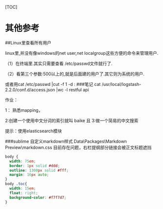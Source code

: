 [TOC]
# 其他参考
##Linux里查看所有用户

linux里,并没有像windows的net user,net localgroup这些方便的命令来管理用户.

（1）在终端里.其实只需要查看 /etc/passwd文件就行了.

（2）看第三个参数:500以上的,就是后面建的用户了.其它则为系统的用户.


或者用cat /etc/passwd |cut -f 1 -d :
###笔记
cat /usr/local/logstash-2.2.0/conf.d/access.json |wc -l
restful api



作业：

1： 熟悉mapping，

2:创建一个使用中文分词的索引就叫 baike
且
3:做一个简易的中文搜索

提示：使用elasticsearch模块 

###sublime 自定义markdown样式
Data\Packages\Markdown Preview\markdown.css
目前存在问题，右栏提纲部分链接会被正文标题遮挡
```css
body {
  width: 75em;
  border: 1px solid #ddd;
  outline: 1300px solid #fff;
  margin: 16px auto;
}
body .toc{
  width: 15em;
  float: right;
  background-color: #f7f7d7;
}
```